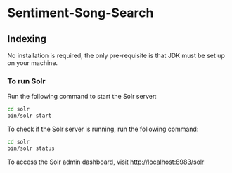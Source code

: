 # Sentiment-Song-Search

## Indexing

No installation is required, the only pre-requisite is that JDK must be set up on your machine.

### To run Solr

Run the following command to start the Solr server:
```bash
cd solr
bin/solr start
```

To check if the Solr server is running, run the following command:
```bash
cd solr
bin/solr status
```

To access the Solr admin dashboard, visit [http://localhost:8983/solr](http://localhost:8983/solr)